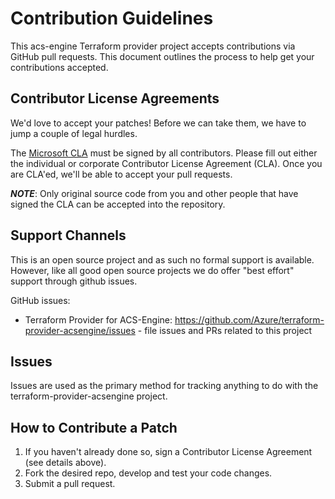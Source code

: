 # Contribution Guidelines

This acs-engine Terraform provider project accepts contributions via GitHub pull requests. This document outlines the process to help get your contributions accepted.

## Contributor License Agreements

We'd love to accept your patches! Before we can take them, we have to jump a
couple of legal hurdles.

The [Microsoft CLA](https://cla.microsoft.com/) must be signed by all contributors. Please fill out either the individual or corporate Contributor License Agreement (CLA). Once you are CLA'ed, we'll be able to accept your pull requests.

***NOTE***: Only original source code from you and other people that have
signed the CLA can be accepted into the repository.

## Support Channels

This is an open source project and as such no formal support is available. However, like all good open source projects we do offer "best effort" support through github issues.

GitHub issues:
- Terraform Provider for ACS-Engine: https://github.com/Azure/terraform-provider-acsengine/issues - file issues and PRs related to this project

## Issues

Issues are used as the primary method for tracking anything to do with the terraform-provider-acsengine project.

## How to Contribute a Patch
1. If you haven't already done so, sign a Contributor License Agreement (see details above).
2. Fork the desired repo, develop and test your code changes.
3. Submit a pull request.
